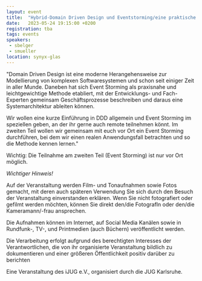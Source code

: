```yaml
---
layout: event
title:  "Hybrid-Domain Driven Design und Eventstorming/eine praktische Einführung"
date:   2023-05-24 19:15:00 +0200
registration: tba
tags: events
speakers:
 - sbelger
 - smueller
location: synyx-glas
---
```


"Domain Driven Design ist eine moderne Herangehensweise zur Modellierung
von komplexen Softwaresystemen und schon seit einiger Zeit in aller
Munde. Daneben hat sich Event Storming als praxisnahe und
leichtgewichtige Methode etabliert, mit der Entwicklungs- und
Fach-Experten gemeinsam Geschäftsprozesse beschreiben und daraus eine
Systemarchitektur ableiten können.

Wir wollen eine kurze Einführung in DDD allgemein und Event Storming im
speziellen geben, an der ihr gerne auch remote teilnehmen könnt. Im
zweiten Teil wollen wir gemeinsam mit euch vor Ort ein Event Storming
durchführen, bei dem wir einen realen Anwendungsfall betrachten und so
die Methode kennen lernen."

Wichtig: Die Teilnahme am zweiten Teil (Event Storming) ist nur vor Ort möglich.

*Wichtiger Hinweis!*

Auf der Veranstaltung werden Film- und Tonaufnahmen sowie Fotos gemacht, mit deren auch späteren Verwendung Sie sich durch den Besuch der Veranstaltung einverstanden erklären. Wenn Sie nicht fotografiert oder gefilmt werden möchten, können Sie direkt den/die FotografIn oder den/die Kameramann/-frau ansprechen.

Die Aufnahmen können im Internet, auf Social Media Kanälen sowie in Rundfunk-, TV-, und Printmedien (auch Büchern) veröffentlicht werden.

Die Verarbeitung erfolgt aufgrund des berechtigten Interesses der Verantwortlichen, die von ihr organisierte Veranstaltung bildlich zu dokumentieren und einer größeren Öffentlichkeit positiv darüber zu berichten

Eine Veranstaltung des iJUG e.V., organisiert durch die JUG Karlsruhe.
